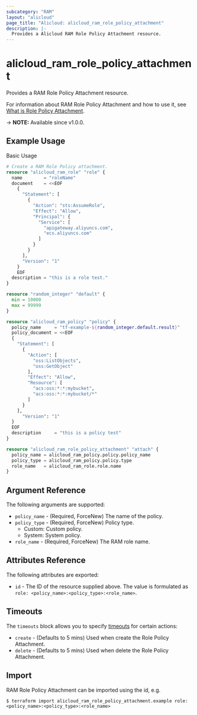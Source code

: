 ```yaml
---
subcategory: "RAM"
layout: "alicloud"
page_title: "Alicloud: alicloud_ram_role_policy_attachment"
description: |-
  Provides a Alicloud RAM Role Policy Attachment resource.
---
```


# alicloud_ram_role_policy_attachment

Provides a RAM Role Policy Attachment resource.



For information about RAM Role Policy Attachment and how to use it, see [What is Role Policy Attachment](https://next.api.alibabacloud.com/document/Ram/2015-05-01/AttachPolicyToRole).

-> **NOTE:** Available since v1.0.0.

## Example Usage

Basic Usage

```terraform
# Create a RAM Role Policy attachment.
resource "alicloud_ram_role" "role" {
  name        = "roleName"
  document    = <<EOF
    {
      "Statement": [
        {
          "Action": "sts:AssumeRole",
          "Effect": "Allow",
          "Principal": {
            "Service": [
              "apigateway.aliyuncs.com", 
              "ecs.aliyuncs.com"
            ]
          }
        }
      ],
      "Version": "1"
    }
    EOF
  description = "this is a role test."
}

resource "random_integer" "default" {
  min = 10000
  max = 99999
}

resource "alicloud_ram_policy" "policy" {
  policy_name     = "tf-example-${random_integer.default.result}"
  policy_document = <<EOF
  {
    "Statement": [
      {
        "Action": [
          "oss:ListObjects",
          "oss:GetObject"
        ],
        "Effect": "Allow",
        "Resource": [
          "acs:oss:*:*:mybucket",
          "acs:oss:*:*:mybucket/*"
        ]
      }
    ],
      "Version": "1"
  }
  EOF
  description     = "this is a policy test"
}

resource "alicloud_ram_role_policy_attachment" "attach" {
  policy_name = alicloud_ram_policy.policy.policy_name
  policy_type = alicloud_ram_policy.policy.type
  role_name   = alicloud_ram_role.role.name
}
```

## Argument Reference

The following arguments are supported:
* `policy_name` - (Required, ForceNew) The name of the policy.
* `policy_type` - (Required, ForceNew) Policy type.
  - Custom: Custom policy.
  - System: System policy.
* `role_name` - (Required, ForceNew) The RAM role name.

## Attributes Reference

The following attributes are exported:
* `id` - The ID of the resource supplied above. The value is formulated as `role: <policy_name>:<policy_type>:<role_name>`.

## Timeouts

The `timeouts` block allows you to specify [timeouts](https://www.terraform.io/docs/configuration-0-11/resources.html#timeouts) for certain actions:
* `create` - (Defaults to 5 mins) Used when create the Role Policy Attachment.
* `delete` - (Defaults to 5 mins) Used when delete the Role Policy Attachment.

## Import

RAM Role Policy Attachment can be imported using the id, e.g.

```shell
$ terraform import alicloud_ram_role_policy_attachment.example role:<policy_name>:<policy_type>:<role_name>
```